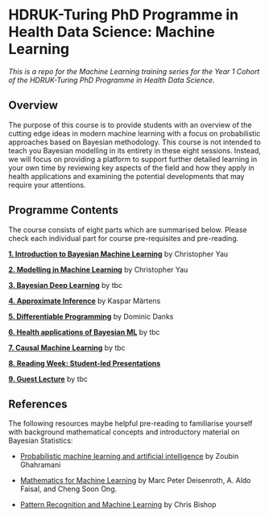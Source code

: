# HDRUK-Turing PhD Programme in Health Data Science: Machine Learning 

*This is a repo for the Machine Learning training series for the Year 1 Cohort of the HDRUK-Turing PhD Programme in Health Data Science.*


## Overview

The purpose of this course is to provide students with an overview of the cutting edge ideas in modern machine learning with a focus on probabilistic approaches based on Bayesian methodology. This course is not intended to teach you Bayesian modelling in its entirety in these eight sessions. Instead, we will focus on providing a platform to support further detailed learning in your own time by reviewing key aspects of the field and how they apply in health applications and examining the potential developments that may require your attentions. 


## Programme Contents

The course consists of eight parts which are summarised below. Please check each individual part for course pre-requisites and pre-reading.

[**1. Introduction to Bayesian Machine Learning**](intro-to-bayes.md) by Christopher Yau
  
[**2. Modelling in Machine Learning**](ml-modelling.md) by Christopher Yau

[**3. Bayesian Deep Learning**](bayes-deep-learning.md) by tbc
  
[**4. Approximate Inference**](approximate-inference.md) by Kaspar Märtens

[**5. Differentiable Programming**](differentiable-programming.md) by Dominic Danks

[**6. Health applications of Bayesian ML**](health-applications.md) by tbc

[**7. Causal Machine Learning**](causal.md) by tbc

[**8. Reading Week: Student-led Presentations**](student-led.md)

[**9. Guest Lecture**](guest-lecture.md) by tbc


## References

The following resources maybe helpful pre-reading to familiarise yourself with background mathematical concepts and introductory material on Bayesian Statistics: 

- [Probabilistic machine learning
and artificial intelligence](https://www.nature.com/articles/nature14541.pdf?origin=ppub) by Zoubin Ghahramani

- [Mathematics for Machine Learning](https://mml-book.github.io/) by Marc Peter Deisenroth, A. Aldo Faisal, and Cheng Soon Ong.

- [Pattern Recognition and Machine Learning](http://www.cs.man.ac.uk/~fumie/tmp/bishop.pdf) by Chris Bishop
